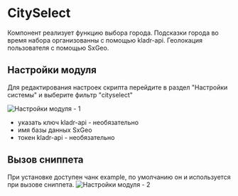 # CitySelect

Компонент реализует функцию выбора города. Подсказки города во время набора организованны с помощью kladr-api. Геолокация пользователя с помощью SxGeo.

## Настройки модуля

Для редактирования настроек скрипта перейдите в раздел "Настройки системы" и выберите фильтр "cityselect"

![Настройки модуля - 1](https://file.modx.pro/files/a/d/9/ad9bb66a4c426a1ff3e686273d447abd.png)

- указать ключ kladr-api - необязательно
- имя базы данных SxGeo
- токен kladr-api - необязательно

## Вызов сниппета

При установке доступен чанк example, по умолчанию он и используется при вызове сниппета.
![Настройки модуля - 2](https://file.modx.pro/files/a/d/6/ad67eed388799117fe0f03a034320120.png)
